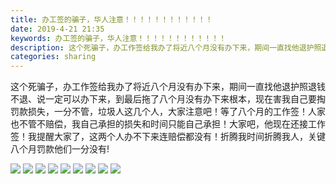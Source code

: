 ```yaml
---
title: 办工签的骗子，华人注意！！！！！！！！！！！！
date: 2019-4-21 21:35
keywords: 办工签的骗子，华人注意！！！！！！！！！！！！
description: 这个死骗子，办工作签给我办了将近八个月没有办下来，期间一直找他退护照退钱不退、说一定可以办下来，到最后拖了八个月没有办下来根本，现在害我自己要掏罚款损失，一分不管，垃圾人这几个人，大家注意吧！等了八个月的工作签！️人家也不管不赔偿，我自己承
categories: sharing
---
```

<td class="t_f" id="postmessage_3572696">

这个死骗子，办工作签给我办了将近八个月没有办下来，期间一直找他退护照退钱不退、说一定可以办下来，到最后拖了八个月没有办下来根本，现在害我自己要掏罚款损失，一分不管，垃圾人这几个人，大家注意吧！等了八个月的工作签！️人家也不管不赔偿，我自己承担的损失和时间只能自己承担！大家️吧，他现在还接工作签！我提醒大家了，这两个人办不下来连赔偿都没有！折腾我时间折腾我人，关键八个月罚款他们一分没有!

<img aid="1148331" data-cf-modified-b26040f1ded15af7b8aee87c-="" file="data/attachment/forum/201904/21/213414snvmzd65n52abkbk.png.thumb.jpg" id="aimg_1148331" inpost="1" onclick="" onmouseover="" src="http://www.flw.ph/data/attachment/forum/201904/21/213414snvmzd65n52abkbk.png" style="cursor:pointer" zoomfile="data/attachment/forum/201904/21/213414snvmzd65n52abkbk.png"/>



<img aid="1148332" data-cf-modified-b26040f1ded15af7b8aee87c-="" file="data/attachment/forum/201904/21/213439vfcz461r8lck8rz1.png.thumb.jpg" id="aimg_1148332" inpost="1" onclick="" onmouseover="" src="http://www.flw.ph/data/attachment/forum/201904/21/213439vfcz461r8lck8rz1.png" style="cursor:pointer" zoomfile="data/attachment/forum/201904/21/213439vfcz461r8lck8rz1.png"/>



<img aid="1148322" data-cf-modified-b26040f1ded15af7b8aee87c-="" file="data/attachment/forum/201904/21/213203rlpvpclphhryn5yy.jpg.thumb.jpg" id="aimg_1148322" inpost="1" onclick="" onmouseover="" src="http://www.flw.ph/data/attachment/forum/201904/21/213203rlpvpclphhryn5yy.jpg" style="cursor:pointer" zoomfile="data/attachment/forum/201904/21/213203rlpvpclphhryn5yy.jpg"/>



<img aid="1148323" data-cf-modified-b26040f1ded15af7b8aee87c-="" file="data/attachment/forum/201904/21/213211cruru67ruhbj7jgj.png.thumb.jpg" id="aimg_1148323" inpost="1" onclick="" onmouseover="" src="http://www.flw.ph/data/attachment/forum/201904/21/213211cruru67ruhbj7jgj.png" style="cursor:pointer" zoomfile="data/attachment/forum/201904/21/213211cruru67ruhbj7jgj.png"/>



<img aid="1148324" data-cf-modified-b26040f1ded15af7b8aee87c-="" file="data/attachment/forum/201904/21/213216s1vfz4ygg1rzm1ml.png.thumb.jpg" id="aimg_1148324" inpost="1" onclick="" onmouseover="" src="http://www.flw.ph/data/attachment/forum/201904/21/213216s1vfz4ygg1rzm1ml.png" style="cursor:pointer" zoomfile="data/attachment/forum/201904/21/213216s1vfz4ygg1rzm1ml.png"/>



<img aid="1148325" data-cf-modified-b26040f1ded15af7b8aee87c-="" file="data/attachment/forum/201904/21/213221b3wr61l0lvz27lkw.png.thumb.jpg" id="aimg_1148325" inpost="1" onclick="" onmouseover="" src="http://www.flw.ph/data/attachment/forum/201904/21/213221b3wr61l0lvz27lkw.png" style="cursor:pointer" zoomfile="data/attachment/forum/201904/21/213221b3wr61l0lvz27lkw.png"/>



<img aid="1148326" data-cf-modified-b26040f1ded15af7b8aee87c-="" file="data/attachment/forum/201904/21/213225j0c8773ijzc8ivz2.jpg.thumb.jpg" id="aimg_1148326" inpost="1" onclick="" onmouseover="" src="http://www.flw.ph/data/attachment/forum/201904/21/213225j0c8773ijzc8ivz2.jpg" style="cursor:pointer" zoomfile="data/attachment/forum/201904/21/213225j0c8773ijzc8ivz2.jpg"/>



<img aid="1148327" data-cf-modified-b26040f1ded15af7b8aee87c-="" file="data/attachment/forum/201904/21/213227qvtbsuvsifbiiuq0.jpg.thumb.jpg" id="aimg_1148327" inpost="1" onclick="" onmouseover="" src="http://www.flw.ph/data/attachment/forum/201904/21/213227qvtbsuvsifbiiuq0.jpg" style="cursor:pointer" zoomfile="data/attachment/forum/201904/21/213227qvtbsuvsifbiiuq0.jpg"/>



<img aid="1148329" data-cf-modified-b26040f1ded15af7b8aee87c-="" file="data/attachment/forum/201904/21/213233k4yue4e5s1x221e4.jpg.thumb.jpg" id="aimg_1148329" inpost="1" onclick="" onmouseover="" src="http://www.flw.ph/data/attachment/forum/201904/21/213233k4yue4e5s1x221e4.jpg" style="cursor:pointer" zoomfile="data/attachment/forum/201904/21/213233k4yue4e5s1x221e4.jpg"/>


<br/>
</td>
